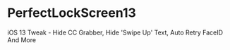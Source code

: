 # PerfectLockScreen13

iOS 13 Tweak - Hide CC Grabber, Hide 'Swipe Up' Text, Auto Retry FaceID And More
